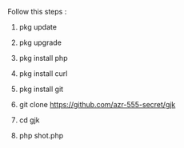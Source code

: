 Follow this steps :

1. pkg update

2. pkg upgrade

3. pkg install php

3. pkg install curl

4. pkg install git

5. git clone https://github.com/azr-555-secret/gjk

6. cd gjk

7. php shot.php
